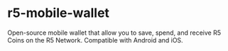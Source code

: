 # r5-mobile-wallet
Open-source mobile wallet that allow you to save, spend, and receive R5 Coins on the R5 Network. Compatible with Android and iOS.
